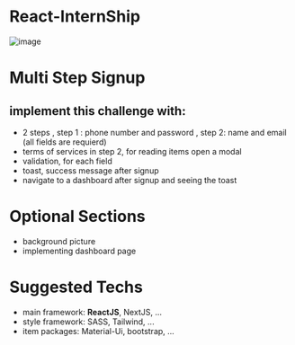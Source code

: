 # React-InternShip

![image](https://user-images.githubusercontent.com/84842301/175878929-a0d427ca-6bfa-4ce9-9ba7-358397cacddb.png)

# Multi Step Signup
## implement this challenge with:
- 2 steps , step 1 : phone number and password , step 2: name and email (all fields are requierd)
- terms of services in step 2, for reading items open a modal
- validation, for each field
- toast, success message after signup
- navigate to a dashboard after signup and seeing the toast
# Optional Sections
- background picture
- implementing dashboard page
# Suggested Techs
- main framework: **ReactJS**, NextJS, ...
- style framework: SASS, Tailwind, ...
- item packages: Material-Ui, bootstrap, ...
